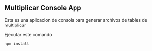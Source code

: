 ## Multiplicar Console App

Esta es una aplicacion de consola para generar archivos de tables de
multiplicar

Ejecutar este comando

```
npm install
```
